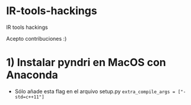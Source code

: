 # IR-tools-hackings
IR tools hackings

Acepto contribuciones :)

# 1) Instalar pyndri en MacOS con Anaconda

- Sólo añade esta flag en el arquivo setup.py
`extra_compile_args = ["-std=c++11"]`


